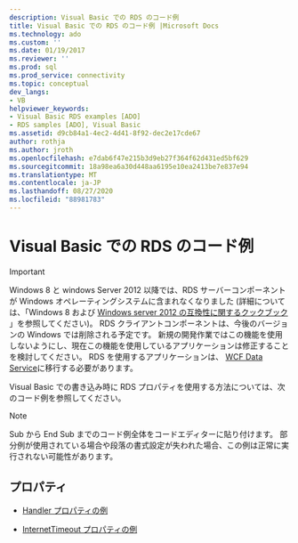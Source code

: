 ```yaml
---
description: Visual Basic での RDS のコード例
title: Visual Basic での RDS のコード例 |Microsoft Docs
ms.technology: ado
ms.custom: ''
ms.date: 01/19/2017
ms.reviewer: ''
ms.prod: sql
ms.prod_service: connectivity
ms.topic: conceptual
dev_langs:
- VB
helpviewer_keywords:
- Visual Basic RDS examples [ADO]
- RDS samples [ADO], Visual Basic
ms.assetid: d9cb84a1-4ec2-4d41-8f92-dec2e17cde67
author: rothja
ms.author: jroth
ms.openlocfilehash: e7dab6f47e215b3d9eb27f364f62d431ed5bf629
ms.sourcegitcommit: 18a98ea6a30d448aa6195e10ea2413be7e837e94
ms.translationtype: MT
ms.contentlocale: ja-JP
ms.lasthandoff: 08/27/2020
ms.locfileid: "88981783"
---
```

# <a name="rds-code-examples-in-visual-basic"></a>Visual Basic での RDS のコード例
> [!IMPORTANT]
>  Windows 8 と windows Server 2012 以降では、RDS サーバーコンポーネントが Windows オペレーティングシステムに含まれなくなりました (詳細については、「Windows 8 および [Windows server 2012 の互換性に関するクックブック](https://www.microsoft.com/download/details.aspx?id=27416) 」を参照してください)。 RDS クライアントコンポーネントは、今後のバージョンの Windows では削除される予定です。 新規の開発作業ではこの機能を使用しないようにし、現在この機能を使用しているアプリケーションは修正することを検討してください。 RDS を使用するアプリケーションは、 [WCF Data Service](https://go.microsoft.com/fwlink/?LinkId=199565)に移行する必要があります。  
  
 Visual Basic での書き込み時に RDS プロパティを使用する方法については、次のコード例を参照してください。  
  
> [!NOTE]
>  Sub から End Sub までのコード例全体をコードエディターに貼り付けます。 部分例が使用されている場合や段落の書式設定が失われた場合、この例は正常に実行されない可能性があります。  
  
## <a name="properties"></a>プロパティ  
  
-   [Handler プロパティの例](./handler-property-example-vb.md)  
  
-   [InternetTimeout プロパティの例](./internettimeout-property-example-vb.md)